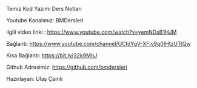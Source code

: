 Temiz Kod Yazımı Ders Notları

Youtube Kanalımız: BMDersleri

ilgili video linki : https://www.youtube.com/watch?v=yemNDsB1HJM

Bağlantı: https://www.youtube.com/channel/UCIdYgV-XFjv9q0IHtzUTtQw

Kısa Bağlantı: https://bit.ly/32k9MnJ

Github Adresimiz: https://github.com/bmdersleri

Hazırlayan: Ulaş Çamlı

